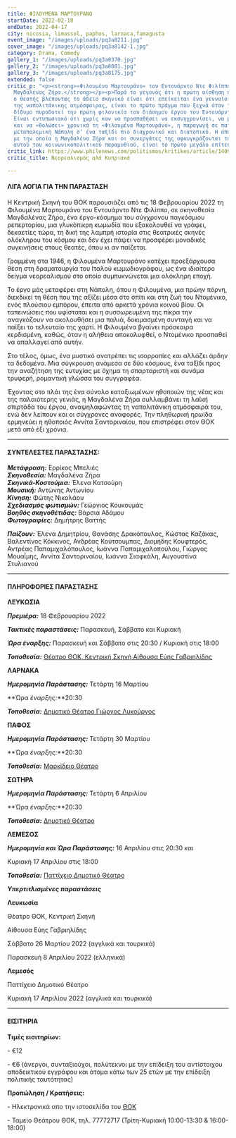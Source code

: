 ```yaml
---
title: ΦΙΛΟΥΜΕΝΑ ΜΑΡΤΟΥΡΑΝΟ
startDate: 2022-02-18
endDate: 2022-04-17
city: nicosia, limassol, paphos, larnaca,famagusta
event_image: "/images/uploads/pq3a8211.jpg"
cover_image: "/images/uploads/pq3a8142-1.jpg"
category: Drama, Comedy
gallery_1: "/images/uploads/pq3a8370.jpg"
gallery_2: "/images/uploads/pq3a8081.jpg"
gallery_3: "/images/uploads/pq3a8175.jpg"
extended: false
critic_p: "<p><strong>«Φιλουμένα Μαρτουράνο» του Εντουάρντο Ντε Φιλίππο σε σκηνοθεσία
  Μαγδαλένας Ζήρα.</strong></p><p>Παρά το γεγονός ότι η πρώτη αίσθηση που λαμβάνει
  ο θεατής βλέποντας το άδειο σκηνικό είναι ότι επείκειται ένα γενναίο συνδαύλισμα
  της ναπολιτάνικης ατμόσφαιρας, είναι το πρώτο πράγμα που ξεχνά όταν το πρωταγωνιστικό
  δίδυμο πυροδοτεί την πρώτη φιλονικία του διάσημου έργου του Εντουάρντο ντε Φιλίππο.
  Είναι εντυπωσιακό ότι χωρίς καν να προσπαθήσει να εκσυγχρονίσει, να μεταφέρει ή
  και να «θολώσει» χρονικά τη «Φιλουμένα Μαρτουράνο», η παραγωγή σε παίρνει από τη
  μεταπολεμική Νάπολη σ’ ένα ταξίδι πιο διαχρονικό και διατοπικό. Η αποτελεσματικότητα
  με την οποία η Μαγδαλένα Ζήρα και οι συνεργάτες της αφουγκράζονται τη λαϊκότητα
  αυτού του κοινωνικοπολιτικού παραμυθιού, είναι το πρώτο μεγάλο επίτευγμα της πρότασης.</p>"
critic_link: https://www.philenews.com/politismos/kritikes/article/1409638/neorealismos-ala-kypriaka
critic_title: Νεορεαλισμός αλά Κυπριακά

---
```

#### ΛΙΓΑ ΛΟΓΙΑ ΓΙΑ ΤΗΝ ΠΑΡΑΣΤΑΣΗ

Η Κεντρική Σκηνή του ΘΟΚ παρουσιάζει από τις 18 Φεβρουαρίου 2022 τη Φιλουμένα Μαρτουράνο του Εντουάρντο Ντε Φιλίππο, σε σκηνοθεσία Μαγδαλένας Ζήρα, ένα έργο-κόσμημα του σύγχρονου παγκόσμιου ρεπερτορίου, μια γλυκόπικρη κωμωδία που εξακολουθεί να γράφει, δεκαετίες τώρα, τη δική της λαμπρή ιστορία στις θεατρικές σκηνές ολόκληρου του κόσμου και δεν έχει πάψει να προσφέρει μοναδικές συγκινήσεις στους θεατές, όπου κι αν παίζεται.

Γραμμένη στα 1946, η Φιλουμένα Μαρτουράνο κατέχει προεξάρχουσα θέση στη δραματουργία του Ιταλού κωμωδιογράφου, ως ένα ιδιαίτερο δείγμα νεορεαλισμού στο οποίο συμπυκνώνεται μια ολόκληρη εποχή.

Το έργο μάς μεταφέρει στη Νάπολη, όπου η Φιλουμένα, μια πρώην πόρνη, διεκδικεί τη θέση που της αξίζει μέσα στο σπίτι και στη ζωή του Ντομένικο, ενός πλούσιου εμπόρου, έπειτα από αρκετά χρόνια κοινού βίου. Οι ταπεινώσεις που υφίσταται και η συσσωρευμένη της πίκρα την αναγκάζουν να ακολουθήσει μια παλιά, δοκιμασμένη συνταγή και να παίξει το τελευταίο της χαρτί. Η Φιλουμένα βγαίνει πρόσκαιρα κερδισμένη, καθώς, όταν η αλήθεια αποκαλυφθεί, ο Ντομένικο προσπαθεί να απαλλαγεί από αυτήν.

Στο τέλος, όμως, ένα μυστικό ανατρέπει τις ισορροπίες και αλλάζει άρδην τα δεδομένα. Μια σύγκρουση ανάμεσα σε δύο κόσμους, ένα ταξίδι προς την αναζήτηση της ευτυχίας με όχημα τη σπαρταριστή και συνάμα τρυφερή, ρομαντική γλώσσα του συγγραφέα.

Έχοντας στο πλάι της ένα σύνολο καταξιωμένων ηθοποιών της νέας και της παλαιότερης γενιάς, η Μαγδαλένα Ζήρα συλλαμβάνει τη λαϊκή σπιρτάδα του έργου, αναψηλαφώντας τη ναπολιτάνικη ατμόσφαιρά του, ενώ δεν λείπουν και οι σύγχρονες αναφορές. Την πληθωρική ηρωίδα ερμηνεύει η ηθοποιός Αννίτα Σαντοριναίου, που επιστρέφει στον ΘΟΚ μετά από έξι χρόνια.

***

#### ΣΥΝΤΕΛΕΣΤΕΣ ΠΑΡΑΣΤΑΣΗΣ:

**_Μετάφραση:_** Ερρίκος Μπελιές  
**_Σκηνοθεσία:_** Μαγδαλένα Ζήρα  
**_Σκηνικά-Κοστούμια:_** Έλενα Κατσούρη  
**_Μουσική:_** Αντώνης Αντωνίου  
**_Κίνηση:_** Φώτης Νικολάου  
**_Σχεδιασμός φωτισμών:_** Γεώργιος Κουκουμάς  
**_Βοηθός σκηνοθέτιδας:_** Βάρσια Αδάμου  
**_Φωτογραφίες:_** Δημήτρης Βαττής

**_Παίζουν:_** Έλενα Δημητρίου, Θανάσης Δρακόπουλος, Κώστας Καζάκας, Βαλεντίνος Κόκκινος, Ανδρέας Κούτσουμπας, Διομήδης Κουφτερός, Αντρέας Παπαμιχαλόπουλος, Ιωάννα Παπαμιχαλοπούλου, Γιώργος Μουαΐμης, Αννίτα Σαντοριναίου, Ιωάννα Σιαφκάλη, Αυγουστίνα Στυλιανού

***

#### ΠΛΗΡΟΦΟΡΙΕΣ ΠΑΡΑΣΤΑΣΗΣ

**ΛΕΥΚΩΣΙΑ**

**_Πρεμιέρα:_** 18 Φεβρουαρίου 2022

**_Τακτικές παραστάσεις:_** Παρασκευή, Σάββατο και Κυριακή

**_Ώρα έναρξης:_** Παρασκευή και Σάββατο στις 20:30 / Κυριακή στις 18:00

**_Τοποθεσία:_** [Θέατρο ΘΟΚ, Κεντρική Σκηνή Αίθουσα Εύης Γαβριηλίδης](https://www.google.com/maps/place/Cyprus+Theater+Organization+-+THOC/@35.1680858,33.3531578,17z/data=!3m1!4b1!4m5!3m4!1s0x14de17569777d68d:0x33fb94a8e5a98a1f!8m2!3d35.1680605!4d33.3552834 "Θεατρο ΘΟΚ - Κεντρική Σκήνη")

**ΛΑΡΝΑΚΑ**

**_Ημερομηνία Παράστασης:_** Τετάρτη 16 Μαρτίου 

**Ώρα _έναρξης:_**20:30

**_Τοποθεσία:_** [Δημοτικό Θέατρο Γιώργος Λυκούργος](https://www.google.gr/maps/search/%CE%94%CE%B7%CE%BC%CE%BF%CF%84%CE%B9%CE%BA%CF%8C+%CE%98%CE%AD%CE%B1%CF%84%CF%81%CE%BF+%CE%93%CE%B9%CF%8E%CF%81%CE%B3%CE%BF%CF%82+%CE%9B%CF%85%CE%BA%CE%BF%CF%8D%CF%81%CE%B3%CE%BF%CF%82/@35.0445466,33.3507744,11z/data=!3m1!4b1?hl=el)

**ΠΑΦΟΣ**

**_Ημερομηνία Παράστασης:_** Τετάρτη 30 Μαρτίου 

**Ώρα _έναρξης:_**20:30

**_Τοποθεσία:_** [Μαρκίδειο Θέατρο](https://www.google.com/maps/place/Markideio+Theatre/@34.7781598,32.4232334,15z/data=!4m5!3m4!1s0x0:0x68a598c2c5136439!8m2!3d34.7781101!4d32.4232146)

**ΣΩΤΗΡΑ**

**_Ημερομηνία Παράστασης:_** Τετάρτη 6 Απριλίου

**Ώρα _έναρξης:_**20:30

**_Τοποθεσία:_** [Δημοτικό Θέατρο](https://www.google.com/maps/place/Sotira+Municipal+Theatre/@35.0261703,33.9514232,17z/data=!3m1!4b1!4m5!3m4!1s0x14dfcf6d58fae7bb:0x194eaf2efa64d0d8!8m2!3d35.0261659!4d33.9536119)

**ΛΕΜΕΣΟΣ**

**_Ημερομηνία και Ώρα Παράστασης:_** 16 Απριλίου στις 20:30 και 

Κυριακή 17 Απριλίου στις 18:00

**_Τοποθεσία:_**  [Παττίχειο Δημοτικό Θέατρο](https://www.google.com/maps/place/Patichion+Municipal+Theatre,+Agias+Zonis+2,+Limassol,+Cyprus/@34.6812699,33.0416434,17z/data=!3m1!4b1!4m5!3m4!1s0x14e7330f8b4700ed:0xd66d4f231f490bbb!8m2!3d34.6813016!4d33.0438594)

**_Υπερτιτλισμένες παραστάσεις_**

**Λευκωσία**

Θέατρο ΘΟΚ, Κεντρική Σκηνή

Αίθουσα Εύης Γαβριηλίδης

Σάββατο 26 Μαρτίου 2022 (αγγλικά και τουρκικά)

Παρασκευή 8 Απριλίου 2022 (ελληνικά)

**Λεμεσός**

Παττίχειο Δημοτικό Θέατρο

Κυριακή 17 Απριλίου 2022 (αγγλικά και τουρκικά)

***

#### ΕΙΣΙΤΗΡΙΑ

**Τιμές εισιτηρίων:**

\- €12

\- €6 (άνεργοι, συνταξιούχοι, πολύτεκνοι με την επίδειξη του αντίστοιχου αποδεικτικού εγγράφου και άτομα κάτω των 25 ετών με την επίδειξη πολιτικής ταυτότητας)

**Προπώληση / Κρατήσεις:**

\- Ηλεκτρονικά απο την ιστοσελίδα του [ΘΟΚ ](https://www.thoc.org.cy/event/filoymena-martoyrano,4685,229,el,shows "ΘΟΚ")

\- Ταμείο Θεάτρου ΘΟΚ, τηλ. 77772717 (Τρίτη-Κυριακή 10:00-13:30 & 16:00-18:00)